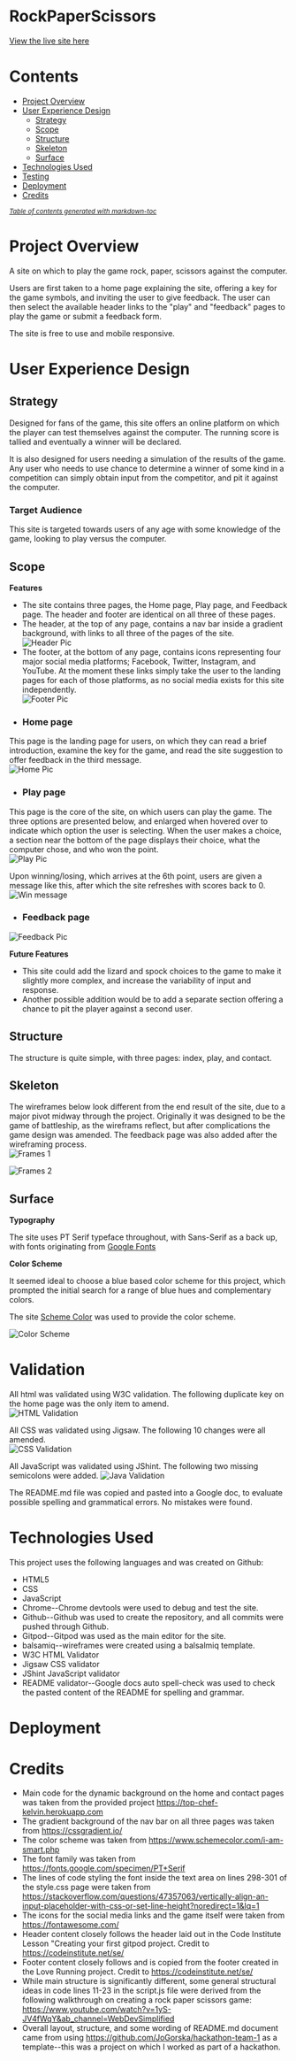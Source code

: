 # RockPaperScissors

<a href="" target="_blank">View the live site here</a>

# Contents

* [Project Overview](#project-overview)
* [User Experience Design](#user-experience-design)
   * [Strategy](#strategy)
   * [Scope](#scope)
   * [Structure](#structure)
   * [Skeleton](#skeleton)
   * [Surface](#surface)
* [Technologies Used](#technologies-used)
* [Testing](#testing)
* [Deployment](#deployment)
* [Credits](#credits)

<small><i><a href='http://ecotrust-canada.github.io/markdown-toc/'>Table of contents generated with markdown-toc</a></i></small>

# Project Overview

A site on which to play the game rock, paper, scissors against the computer.  

Users are first taken to a home page explaining the site, offering a key for the game symbols, and inviting the user to give feedback. The user can then select the available header links to the "play" and "feedback" pages to play the game or submit a feedback form. 

The site is free to use and mobile responsive.  

# User Experience Design

## Strategy

Designed for fans of the game, this site offers an online platform on which the player can test themselves against the computer. The running score is tallied and eventually a winner will be declared.  

It is also designed for users needing a simulation of the results of the game. Any user who needs to use chance to determine a winner of some kind in a competition can simply obtain input from the competitor, and pit it against the computer.  

### Target Audience

This site is targeted towards users of any age with some knowledge of the game, looking to play versus the computer.  

## Scope

**Features**

- The site contains three pages, the Home page, Play page, and Feedback page. The header and footer are identical on all three of these pages. 
- The header, at the top of any page, contains a nav bar inside a gradient background, with links to all three of the pages of the site.  
![Header Pic](assets/images/headerpic.JPG)
- The footer, at the bottom of any page, contains icons representing four major social media platforms; Facebook, Twitter, Instagram, and YouTube. At the moment these links simply take the user to the landing pages for each of those platforms, as no social media exists for this site independently.  
![Footer Pic](assets/images/footerpic.JPG)
- ### Home page 
This page is the landing page for users, on which they can read a brief introduction, examine the key for the game, and read the site suggestion to offer feedback in the third message.  
![Home Pic](assets/images/homePage.JPG)
- ### Play page 
This page is the core of the site, on which users can play the game. The three options are presented below, and enlarged when hovered over to indicate which option the user is selecting. When the user makes a choice, a section near the bottom of the page displays their choice, what the computer chose, and who won the point.  
![Play Pic](assets/images/playPage.JPG)

Upon winning/losing, which arrives at the 6th point, users are given a message like this, after which the site refreshes with scores back to 0.  
![Win message](assets/images/winMessage.JPG)
- ### Feedback page
![Feedback Pic](assets/images/feedbackPage.JPG)

**Future Features**
- This site could add the lizard and spock choices to the game to make it slightly more complex, and increase the variability of input and response.  
- Another possible addition would be to add a separate section offering a chance to pit the player against a second user.  

## Structure

The structure is quite simple, with three pages: index, play, and contact. 

## Skeleton

The wireframes below look different from the end result of the site, due to a major pivot midway through the project.  Originally it was designed to be the game of battleship, as the wireframs reflect, but after complications the game design was amended. The feedback page was also added after the wireframing process.  
![Frames 1](assets/images/frames1.JPG)

![Frames 2](assets/images/frames2.JPG)

## Surface

**Typography**

The site uses PT Serif typeface throughout, with Sans-Serif as a back up, with fonts originating from [Google Fonts](https://fonts.google.com/specimen/PT+Serif)

**Color Scheme**

It seemed ideal to choose a blue based color scheme for this project, which prompted the initial search for a range of blue hues and complementary colors. 

The site [Scheme Color](https://www.schemecolor.com/i-am-smart.php) was used to provide the color scheme.  

![Color Scheme](assets/images/colorScheme.JPG)

# Validation

All html was validated using W3C validation. The following duplicate key on the home page was the only item to amend.  
![HTML Validation](assets/images/htmlValidBefore.JPG)

All CSS was validated using Jigsaw. The following 10 changes were all amended.  
![CSS Validation](assets/images/cssValidBefore.JPG)

All JavaScript was validated using JShint. The following two missing semicolons were added. 
![Java Validation](assets/images/javaValidBefore.JPG)

The README.md file was copied and pasted into a Google doc, to evaluate possible spelling and grammatical errors. No mistakes were found.  

# Technologies Used

This project uses the following languages and was created on Github:
* HTML5
* CSS
* JavaScript
* Chrome--Chrome devtools were used to debug and test the site.
* Github--Github was used to create the repository, and all commits were pushed through Github.
* Gitpod--Gitpod was used as the main editor for the site.
* balsamiq--wireframes were created using a balsalmiq template. 
* W3C HTML Validator
* Jigsaw CSS validator
* JShint JavaScript validator
* README validator--Google docs auto spell-check was used to check the pasted content of the README for spelling and grammar. 


# Deployment



# Credits
- Main code for the dynamic background on the home and contact pages was taken from the provided project https://top-chef-kelvin.herokuapp.com
- The gradient background of the nav bar on all three pages was taken from https://cssgradient.io/
- The color scheme was taken from https://www.schemecolor.com/i-am-smart.php
- The font family was taken from https://fonts.google.com/specimen/PT+Serif
- The lines of code styling the font inside the text area on lines 298-301 of the style.css page were taken from https://stackoverflow.com/questions/47357063/vertically-align-an-input-placeholder-with-css-or-set-line-height?noredirect=1&lq=1 
- The icons for the social media links and the game itself were taken from https://fontawesome.com/
- Header content closely follows the header laid out in the Code Institute Lesson "Creating your first gitpod project. Credit to https://codeinstitute.net/se/
- Footer content closely follows and is copied from the footer created in the Love Running project. Credit to https://codeinstitute.net/se/
- While main structure is significantly different, some general structural ideas in code lines 11-23 in the script.js file were derived from the following walkthrough on creating a rock paper scissors game: https://www.youtube.com/watch?v=1yS-JV4fWqY&ab_channel=WebDevSimplified
- Overall layout, structure, and some wording of README.md document came from using https://github.com/JoGorska/hackathon-team-1 as a template--this was a project on which I worked as part of a hackathon.  










